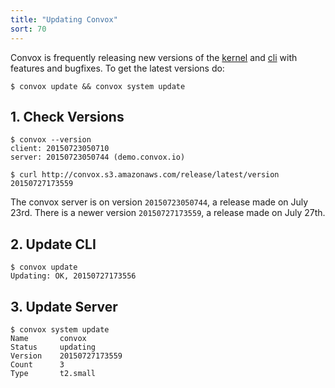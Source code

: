 ```yaml
---
title: "Updating Convox"
sort: 70
---
```

Convox is frequently releasing new versions of the [kernel](https://github.com/convox/kernel) and [cli](https://github.com/convox/cli) with features and bugfixes. To get the latest versions do:

    $ convox update && convox system update


## 1. Check Versions

    $ convox --version
    client: 20150723050710
    server: 20150723050744 (demo.convox.io)

    $ curl http://convox.s3.amazonaws.com/release/latest/version
    20150727173559

The convox server is on version `20150723050744`, a release made on July 23rd. There is a newer version `20150727173559`, a release made on July 27th.


## 2. Update CLI

    $ convox update
    Updating: OK, 20150727173556

## 3. Update Server

    $ convox system update
    Name       convox
    Status     updating
    Version    20150727173559
    Count      3
    Type       t2.small

